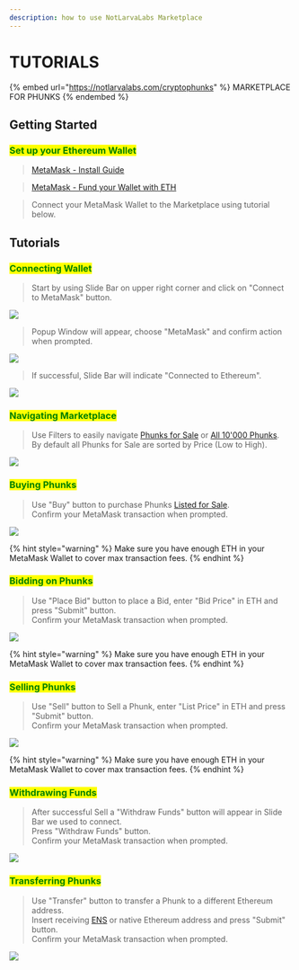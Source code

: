 ```yaml
---
description: how to use NotLarvaLabs Marketplace
---
```


# TUTORIALS

{% embed url="https://notlarvalabs.com/cryptophunks" %}
MARKETPLACE FOR PHUNKS
{% endembed %}

## Getting Started

### <mark style="color:green;">Set up your Ethereum Wallet</mark>

> <mark style="color:green;"></mark>[MetaMask - Install Guide](https://cryptobriefing.com/metamask-beginner-guide/)

> [MetaMask - Fund your Wallet with ETH](https://metamask.zendesk.com/hc/en-us/articles/360058239311-Directly-buying-tokens-with-on-ramps-in-MetaMask)

> Connect your MetaMask Wallet to the Marketplace using tutorial below.

## Tutorials

### <mark style="color:green;">Connecting Wallet</mark>

> Start by using Slide Bar on upper right corner and click on "Connect to MetaMask" button.&#x20;

![](<../.gitbook/assets/Screen Shot 2022-03-16 at 12.29.32.png>)

> Popup Window will appear, choose "MetaMask" and confirm action when prompted.

![](<../.gitbook/assets/Screen Shot 2022-03-16 at 12.31.18.png>)

> If successful, Slide Bar will indicate "Connected to Ethereum".

![](<../.gitbook/assets/Screen Shot 2022-03-16 at 12.33.47.png>)

### <mark style="color:green;">Navigating Marketplace</mark>

> Use Filters to easily navigate [Phunks for Sale](https://notlarvalabs.com/cryptophunks/forsale) or [All 10'000 Phunks](https://notlarvalabs.com/cryptophunks/allphunks). \
> By default all Phunks for Sale are sorted by Price (Low to High).

![](<../.gitbook/assets/Bildschirmfoto 2022-03-10 um 16.40.16.png>)

### <mark style="color:green;">Buying Phunks</mark>

> Use "Buy" button to purchase Phunks [Listed for Sale](https://notlarvalabs.com/cryptophunks/forsale).\
> Confirm your MetaMask transaction when prompted.

![](<../.gitbook/assets/Screen Shot 2022-03-16 at 13.46.35.png>)

{% hint style="warning" %}
Make sure you have enough ETH in your MetaMask Wallet to cover max transaction fees.
{% endhint %}

### <mark style="color:green;">Bidding on Phunks</mark>

> Use "Place Bid" button to place a Bid, enter "Bid Price" in ETH and press "Submit" button.\
> Confirm your MetaMask transaction when prompted.&#x20;

![](<../.gitbook/assets/Screen Shot 2022-03-16 at 13.55.16.png>)

{% hint style="warning" %}
Make sure you have enough ETH in your MetaMask Wallet to cover max transaction fees.
{% endhint %}

### <mark style="color:green;">Selling Phunks</mark>

> Use "Sell" button to Sell a Phunk, enter "List Price" in ETH and press "Submit" button.\
> Confirm your MetaMask transaction when prompted.&#x20;

![](<../.gitbook/assets/Screen Shot 2022-03-16 at 14.10.40.png>)

{% hint style="warning" %}
Make sure you have enough ETH in your MetaMask Wallet to cover max transaction fees.
{% endhint %}

### <mark style="color:green;">Withdrawing Funds</mark>

> After successful Sell a "Withdraw Funds" button will appear in Slide Bar we used to connect.\
> Press "Withdraw Funds" button.\
> Confirm your MetaMask transaction when prompted.

![](<../.gitbook/assets/Screen Shot 2022-03-15 at 12.09.07.png>)

### <mark style="color:green;">Transferring Phunks</mark>

> Use "Transfer" button to transfer a Phunk to a different Ethereum address.\
> Insert receiving [ENS](https://ens.domains) or native Ethereum address and press "Submit" button.\
> Confirm your MetaMask transaction when prompted.&#x20;

![](<../.gitbook/assets/Screen Shot 2022-03-16 at 14.12.52.png>)
